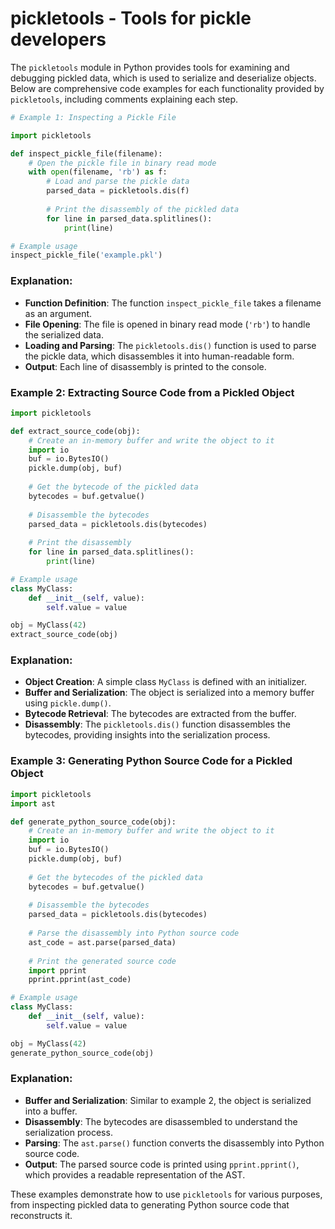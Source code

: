 # pickletools - Tools for pickle developers

The `pickletools` module in Python provides tools for examining and debugging pickled data, which is used to serialize and deserialize objects. Below are comprehensive code examples for each functionality provided by `pickletools`, including comments explaining each step.

```python
# Example 1: Inspecting a Pickle File

import pickletools

def inspect_pickle_file(filename):
    # Open the pickle file in binary read mode
    with open(filename, 'rb') as f:
        # Load and parse the pickle data
        parsed_data = pickletools.dis(f)
        
        # Print the disassembly of the pickled data
        for line in parsed_data.splitlines():
            print(line)

# Example usage
inspect_pickle_file('example.pkl')
```

### Explanation:
- **Function Definition**: The function `inspect_pickle_file` takes a filename as an argument.
- **File Opening**: The file is opened in binary read mode (`'rb'`) to handle the serialized data.
- **Loading and Parsing**: The `pickletools.dis()` function is used to parse the pickle data, which disassembles it into human-readable form.
- **Output**: Each line of disassembly is printed to the console.

### Example 2: Extracting Source Code from a Pickled Object

```python
import pickletools

def extract_source_code(obj):
    # Create an in-memory buffer and write the object to it
    import io
    buf = io.BytesIO()
    pickle.dump(obj, buf)
    
    # Get the bytecode of the pickled data
    bytecodes = buf.getvalue()
    
    # Disassemble the bytecodes
    parsed_data = pickletools.dis(bytecodes)
    
    # Print the disassembly
    for line in parsed_data.splitlines():
        print(line)

# Example usage
class MyClass:
    def __init__(self, value):
        self.value = value

obj = MyClass(42)
extract_source_code(obj)
```

### Explanation:
- **Object Creation**: A simple class `MyClass` is defined with an initializer.
- **Buffer and Serialization**: The object is serialized into a memory buffer using `pickle.dump()`.
- **Bytecode Retrieval**: The bytecodes are extracted from the buffer.
- **Disassembly**: The `pickletools.dis()` function disassembles the bytecodes, providing insights into the serialization process.

### Example 3: Generating Python Source Code for a Pickled Object

```python
import pickletools
import ast

def generate_python_source_code(obj):
    # Create an in-memory buffer and write the object to it
    import io
    buf = io.BytesIO()
    pickle.dump(obj, buf)
    
    # Get the bytecodes of the pickled data
    bytecodes = buf.getvalue()
    
    # Disassemble the bytecodes
    parsed_data = pickletools.dis(bytecodes)
    
    # Parse the disassembly into Python source code
    ast_code = ast.parse(parsed_data)
    
    # Print the generated source code
    import pprint
    pprint.pprint(ast_code)

# Example usage
class MyClass:
    def __init__(self, value):
        self.value = value

obj = MyClass(42)
generate_python_source_code(obj)
```

### Explanation:
- **Buffer and Serialization**: Similar to example 2, the object is serialized into a buffer.
- **Disassembly**: The bytecodes are disassembled to understand the serialization process.
- **Parsing**: The `ast.parse()` function converts the disassembly into Python source code.
- **Output**: The parsed source code is printed using `pprint.pprint()`, which provides a readable representation of the AST.

These examples demonstrate how to use `pickletools` for various purposes, from inspecting pickled data to generating Python source code that reconstructs it.
